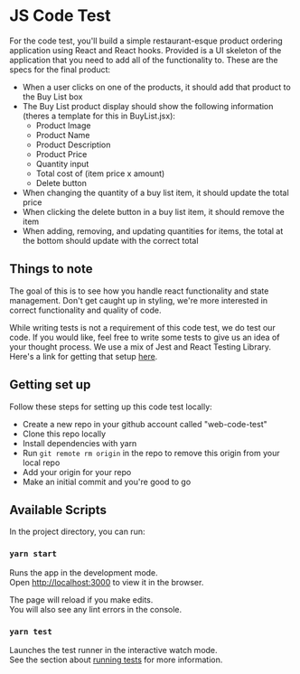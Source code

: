 # JS Code Test

For the code test, you'll build a simple restaurant-esque product ordering application using React and React hooks. Provided is a UI skeleton of the application that you need to add all of the functionality to. These are the specs for the final product:

* When a user clicks on one of the products, it should add that product to the Buy List box
* The Buy List product display should show the following information (theres a template for this in BuyList.jsx):
    * Product Image
    * Product Name
    * Product Description
    * Product Price
    * Quantity input
    * Total cost of (item price x amount)
    * Delete button
* When changing the quantity of a buy list item, it should update the total price
* When clicking the delete button in a buy list item, it should remove the item
* When adding, removing, and updating quantities for items, the total at the bottom should update with the correct total

## Things to note

The goal of this is to see how you handle react functionality and state management. Don't get caught up in styling, we're more interested in correct functionality and quality of code.

While writing tests is not a requirement of this code test, we do test our code. If you would like, feel free to write some tests to give us an idea of your thought process. We use a mix of Jest and React Testing Library. Here's a link for getting that setup [here](https://create-react-app.dev/docs/running-tests/).

## Getting set up

Follow these steps for setting up this code test locally:
* Create a new repo in your github account called "web-code-test"
* Clone this repo locally
* Install dependencies with yarn
* Run `git remote rm origin` in the repo to remove this origin from your local repo
* Add your origin for your repo
* Make an initial commit and you're good to go

## Available Scripts

In the project directory, you can run:

### `yarn start`

Runs the app in the development mode.\
Open [http://localhost:3000](http://localhost:3000) to view it in the browser.

The page will reload if you make edits.\
You will also see any lint errors in the console.

### `yarn test`

Launches the test runner in the interactive watch mode.\
See the section about [running tests](https://facebook.github.io/create-react-app/docs/running-tests) for more information.
